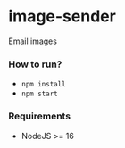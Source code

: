 # image-sender

Email images

### How to run?

- `npm install`
- `npm start`

### Requirements

- NodeJS >= 16